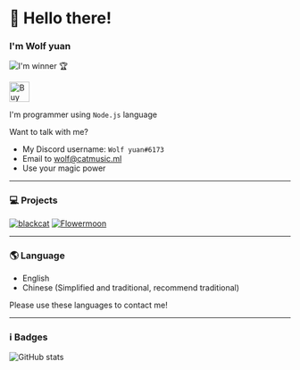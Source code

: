 # 👋 Hello there!
### I'm **Wolf yuan**

![I'm winner 🏆](https://github-profile-trophy.vercel.app/?username=wolf-yuan-6115&column=3&margin-w=15&margin-h=10&theme=discord&no-frame=true)

<a href='https://ko-fi.com/V7V85BBH3' target='_blank'><img height='36' style='border:0px;height:36px;' src='https://cdn.ko-fi.com/cdn/kofi1.png?v=2' border='0' alt='Buy Me a Coffee at ko-fi.com' /></a>

I'm programmer using `Node.js` language

Want to talk with me?
* My Discord username: `Wolf yuan#6173`
* Email to wolf@catmusic.ml
* Use your magic power

***

### 💻 Projects

[![blackcat](https://github-readme-stats.vercel.app/api/pin/?username=blackcatbot&repo=blackcat&bg_color=30,15202b,16283a&title_color=fff&text_color=fff&icon_color=fff)](https://github.com/blackcatbot/blackcat)
[![Flowermoon](https://github-readme-stats.vercel.app/api/pin/?username=wolf-yuan-6115&repo=flowermoon&bg_color=30,15202b,16283a&title_color=fff&text_color=fff&icon_color=fff)](https://github.com/wolf-yuan-6115/flowermoon)

***

### 🌎 Language

- English
- Chinese (Simplified and traditional, recommend traditional)

Please use these languages to contact me!

***

### ℹ️ Badges

![GitHub stats](https://github-readme-stats.vercel.app/api/?username=wolf-yuan-6115&bg_color=30,282828,3f3f3f&title_color=fff&text_color=fff&icon_color=fff)
